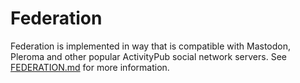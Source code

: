 # Federation
Federation is implemented in way that is compatible with Mastodon, Pleroma and other popular ActivityPub social network servers. See [FEDERATION.md](https://codeberg.org/cryap/cryap/src/branch/main/FEDERATION.md) for more information.

